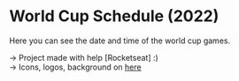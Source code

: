 # World Cup Schedule (2022)
Here you can see the date and time of the world cup games. 



-> Project made with help [Rocketseat] :)  </br> 
-> Icons, logos, background on <a  target="_blank" href="https://www.figma.com/file/NNWTIgAsceT5Kjtu9HdHlr/Calend%C3%A1rio-de-Jogos-(Community)?node-id=175%3A1815">here</a>
